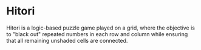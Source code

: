 # Hitori

Hitori is a logic-based puzzle game played on a grid, where the objective is to "black out" repeated numbers in each row and column while ensuring that all remaining unshaded cells are connected.